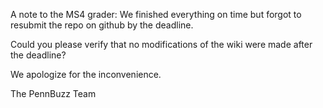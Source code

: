 A note to the MS4 grader: We finished everything on time but forgot to resubmit the repo on github by the deadline.

Could you please verify that no modifications of the wiki were made after the deadline? 

We apologize for the inconvenience.

The PennBuzz Team
